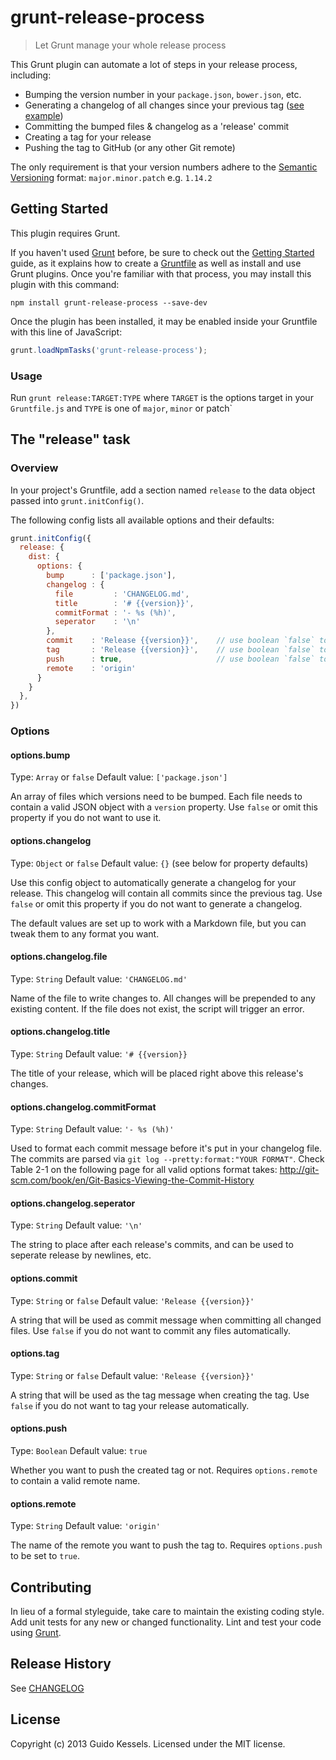 # grunt-release-process

> Let Grunt manage your whole release process

This Grunt plugin can automate a lot of steps in your release process, including:
- Bumping the version number in your `package.json`, `bower.json`, etc.
- Generating a changelog of all changes since your previous tag ([see example](CHANGELOG.md))
- Committing the bumped files & changelog as a 'release' commit
- Creating a tag for your release
- Pushing the tag to GitHub (or any other Git remote)

The only requirement is that your version numbers adhere to the [Semantic Versioning](http://semver.org) format: `major.minor.patch` e.g. `1.14.2`

## Getting Started
This plugin requires Grunt.

If you haven't used [Grunt](http://gruntjs.com/) before, be sure to check out the [Getting Started](http://gruntjs.com/getting-started) guide, as it explains how to create a [Gruntfile](http://gruntjs.com/sample-gruntfile) as well as install and use Grunt plugins. Once you're familiar with that process, you may install this plugin with this command:

```shell
npm install grunt-release-process --save-dev
```

Once the plugin has been installed, it may be enabled inside your Gruntfile with this line of JavaScript:

```js
grunt.loadNpmTasks('grunt-release-process');
```

### Usage

Run `grunt release:TARGET:TYPE` where `TARGET` is the options target in your `Gruntfile.js` and `TYPE` is one of `major`, `minor` or patch`

## The "release" task

### Overview
In your project's Gruntfile, add a section named `release` to the data object passed into `grunt.initConfig()`.

The following config lists all available options and their defaults:
```js
grunt.initConfig({
  release: {
    dist: {
      options: {
        bump      : ['package.json'],
        changelog : {
          file         : 'CHANGELOG.md',
          title        : '# {{version}}',
          commitFormat : '- %s (%h)',
          seperator    : '\n'
        },
        commit    : 'Release {{version}}',    // use boolean `false` to disable
        tag       : 'Release {{version}}',    // use boolean `false` to disable
        push      : true,                     // use boolean `false` to disable
        remote    : 'origin'
      }
    }
  },
})
```

### Options

#### options.bump
Type: `Array` or `false`
Default value: `['package.json']`

An array of files which versions need to be bumped. Each file needs to contain a valid JSON object with a `version` property.
Use `false` or omit this property if you do not want to use it.

#### options.changelog
Type: `Object` or `false`
Default value: `{}` (see below for property defaults)

Use this config object to automatically generate a changelog for your release. 
This changelog will contain all commits since the previous tag.
Use `false` or omit this property if you do not want to generate a changelog.

The default values are set up to work with a Markdown file, but you can tweak them to any format you want.

#### options.changelog.file
Type: `String`
Default value: `'CHANGELOG.md'`

Name of the file to write changes to. All changes will be prepended to any existing content.
If the file does not exist, the script will trigger an error.

#### options.changelog.title
Type: `String`
Default value: `'# {{version}}`

The title of your release, which will be placed right above this release's changes.

#### options.changelog.commitFormat
Type: `String`
Default value: `'- %s (%h)'`

Used to format each commit message before it's put in your changelog file.
The commits are parsed via `git log --pretty:format:"YOUR FORMAT"`. Check Table 2-1 on the following page for all valid options format takes: http://git-scm.com/book/en/Git-Basics-Viewing-the-Commit-History

#### options.changelog.seperator
Type: `String`
Default value: `'\n'`

The string to place after each release's commits, and can be used to seperate release by newlines, etc.

#### options.commit
Type: `String` or `false`
Default value: `'Release {{version}}'`

A string that will be used as commit message when committing all changed files.
Use `false` if you do not want to commit any files automatically.

#### options.tag
Type: `String` or `false`
Default value: `'Release {{version}}'`

A string that will be used as the tag message when creating the tag.
Use `false` if you do not want to tag your release automatically.

#### options.push
Type: `Boolean`
Default value: `true`

Whether you want to push the created tag or not.
Requires `options.remote` to contain a valid remote name.

#### options.remote
Type: `String`
Default value: `'origin'`

The name of the remote you want to push the tag to.
Requires `options.push` to be set to `true`.

## Contributing
In lieu of a formal styleguide, take care to maintain the existing coding style. Add unit tests for any new or changed functionality. Lint and test your code using [Grunt](http://gruntjs.com/).

## Release History
See [CHANGELOG](CHANGELOG.md)

## License
Copyright (c) 2013 Guido Kessels. Licensed under the MIT license.
